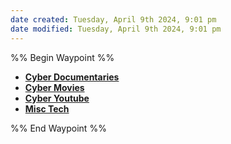 ```yaml
---
date created: Tuesday, April 9th 2024, 9:01 pm
date modified: Tuesday, April 9th 2024, 9:01 pm
---
```

%% Begin Waypoint %%
- **[Cyber Documentaries](./Cyber%20Documentaries/Cyber%20Documentaries.md)**
- **[Cyber Movies](./Cyber%20Movies/Cyber%20Movies.md)**
- **[Cyber Youtube](./Cyber%20Youtube/Cyber%20Youtube.md)**
- **[Misc Tech](./Misc%20Tech/Misc%20Tech.md)**

%% End Waypoint %%